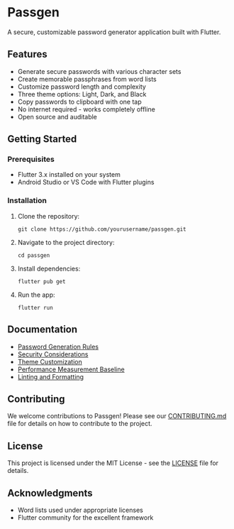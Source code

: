 # Passgen

A secure, customizable password generator application built with Flutter.

## Features

- Generate secure passwords with various character sets
- Create memorable passphrases from word lists
- Customize password length and complexity
- Three theme options: Light, Dark, and Black
- Copy passwords to clipboard with one tap
- No internet required - works completely offline
- Open source and auditable

## Getting Started

### Prerequisites

- Flutter 3.x installed on your system
- Android Studio or VS Code with Flutter plugins

### Installation

1. Clone the repository:
   ```
   git clone https://github.com/yourusername/passgen.git
   ```

2. Navigate to the project directory:
   ```
   cd passgen
   ```

3. Install dependencies:
   ```
   flutter pub get
   ```

4. Run the app:
   ```
   flutter run
   ```

## Documentation

- [Password Generation Rules](docs/password_generation_rules.md)
- [Security Considerations](docs/security_considerations.md)
- [Theme Customization](docs/theme_customization.md)
- [Performance Measurement Baseline](docs/performance_measurement_baseline.md)
- [Linting and Formatting](docs/linting_and_formatting.md)

## Contributing

We welcome contributions to Passgen! Please see our [CONTRIBUTING.md](CONTRIBUTING.md) file for details on how to contribute to the project.

## License

This project is licensed under the MIT License - see the [LICENSE](LICENSE) file for details.

## Acknowledgments

- Word lists used under appropriate licenses
- Flutter community for the excellent framework
